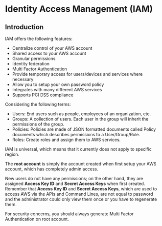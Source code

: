 # Identity Access Management (IAM)

## **Introduction**

IAM offers the following features:

- Centralize control of your AWS account
- Shared access to your AWS account
- Granular permissions
- Identity federation
- Multi Factor Authentication
- Provide temporary access for users/devices and services where necessary
- Allow you to setup your own password policy
- Integrates with many different AWS services
- Supports PCI DSS compliance

Considering the following terms:

- Users: End users such as people, employees of an organization, etc.
- Groups: A collection of users. Each user in the group will inherit the permissions of the group.
- Policies: Policies are made of JSON formatted documents called Policy documents which describes permissions to a User/Group/Role.
- Roles: Create roles and assign them to AWS services.

IAM is universal, which means that it currently does not apply to specific region.

The **root account** is simply the account created when first setup your AWS account, which has completely admin access.

New users do not have any permissions; on the other hand, they are assigned **Access Key ID** and **Secret Access Keys** when first created. Remember that **Access Key ID** and **Secret Access Keys**, which are used to access AWS via the APIs and Command Lines, are not equal to password and the administrator could only view them once or you have to regenerate them.

For security concerns, you should always generate Multi Factor Authentication on root account.
